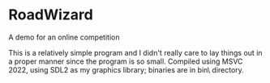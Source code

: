 # RoadWizard
A demo for an online competition

This is a relatively simple program and I didn't really care to lay things out in a proper manner since the program is so small. Compiled using MSVC 2022, using SDL2 as my graphics library; binaries are in bin\ directory.
